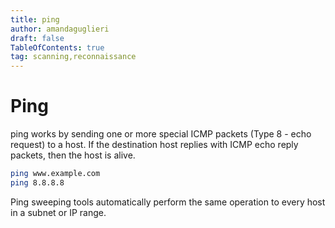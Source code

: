 ```yaml
---
title: ping
author: amandaguglieri
draft: false
TableOfContents: true
tag: scanning,reconnaissance
---
```


# Ping

ping works by sending one or more special ICMP packets (Type 8 - echo request) to a host. If the destination host replies with ICMP echo reply packets, then the host is alive.

```bash
ping www.example.com
ping 8.8.8.8
```

Ping sweeping tools automatically perform the same operation to every host in a subnet or IP range. 

